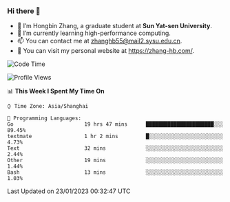 ### Hi there 👋

- 🔭 I’m Hongbin Zhang, a graduate student at **Sun Yat-sen University**.
- 🌱 I’m currently learning high-performance computing.
- 📫 You can contact me at zhanghb55@mail2.sysu.edu.cn.
- 👀 You can visit my personal website at https://zhang-hb.com/.

<!--START_SECTION:waka-->
![Code Time](http://img.shields.io/badge/Code%20Time-24%20hrs%2033%20mins-blue)

![Profile Views](http://img.shields.io/badge/Profile%20Views-291-blue)

📊 **This Week I Spent My Time On** 

```text
⌚︎ Time Zone: Asia/Shanghai

💬 Programming Languages: 
Go                       19 hrs 47 mins      ██████████████████████░░░   89.45% 
textmate                 1 hr 2 mins         █░░░░░░░░░░░░░░░░░░░░░░░░   4.73% 
Text                     32 mins             ░░░░░░░░░░░░░░░░░░░░░░░░░   2.44% 
Other                    19 mins             ░░░░░░░░░░░░░░░░░░░░░░░░░   1.44% 
Bash                     13 mins             ░░░░░░░░░░░░░░░░░░░░░░░░░   1.03%

```


 Last Updated on 23/01/2023 00:32:47 UTC
<!--END_SECTION:waka-->